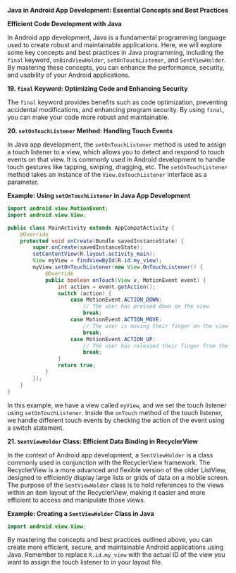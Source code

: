 **Java in Android App Development: Essential Concepts and Best Practices**

**Efficient Code Development with Java**

In Android app development, Java is a fundamental programming language used to create robust and maintainable applications. Here, we will explore some key concepts and best practices in Java programming, including the `final` keyword, `onBindViewHolder`, `setOnTouchListener`, and `SentViewHolder`. By mastering these concepts, you can enhance the performance, security, and usability of your Android applications.

**19. `final` Keyword: Optimizing Code and Enhancing Security**

The `final` keyword provides benefits such as code optimization, preventing accidental modifications, and enhancing program security. By using `final`, you can make your code more robust and maintainable.

**20. `setOnTouchListener` Method: Handling Touch Events**

In Java app development, the `setOnTouchListener` method is used to assign a touch listener to a view, which allows you to detect and respond to touch events on that view. It is commonly used in Android development to handle touch gestures like tapping, swiping, dragging, etc. The `setOnTouchListener` method takes an instance of the `View.OnTouchListener` interface as a parameter.

**Example: Using `setOnTouchListener` in Java App Development**

```java
import android.view.MotionEvent;
import android.view.View;

public class MainActivity extends AppCompatActivity {
    @Override
    protected void onCreate(Bundle savedInstanceState) {
        super.onCreate(savedInstanceState);
        setContentView(R.layout.activity_main);
        View myView = findViewById(R.id.my_view);
        myView.setOnTouchListener(new View.OnTouchListener() {
            @Override
            public boolean onTouch(View v, MotionEvent event) {
                int action = event.getAction();
                switch (action) {
                    case MotionEvent.ACTION_DOWN:
                        // The user has pressed down on the view
                        break;
                    case MotionEvent.ACTION_MOVE:
                        // The user is moving their finger on the view
                        break;
                    case MotionEvent.ACTION_UP:
                        // The user has released their finger from the view
                        break;
                }
                return true;
            }
        });
    }
}
```

In this example, we have a view called `myView`, and we set the touch listener using `setOnTouchListener`. Inside the `onTouch` method of the touch listener, we handle different touch events by checking the action of the event using a switch statement.

**21. `SentViewHolder` Class: Efficient Data Binding in RecyclerView**

In the context of Android app development, a `SentViewHolder` is a class commonly used in conjunction with the RecyclerView framework. The RecyclerView is a more advanced and flexible version of the older ListView, designed to efficiently display large lists or grids of data on a mobile screen. The purpose of the `SentViewHolder` class is to hold references to the views within an item layout of the RecyclerView, making it easier and more efficient to access and manipulate those views.

**Example: Creating a `SentViewHolder` Class in Java**

```java
import android.view.View;
```

By mastering the concepts and best practices outlined above, you can create more efficient, secure, and maintainable Android applications using Java. Remember to replace `R.id.my_view` with the actual ID of the view you want to assign the touch listener to in your layout file.